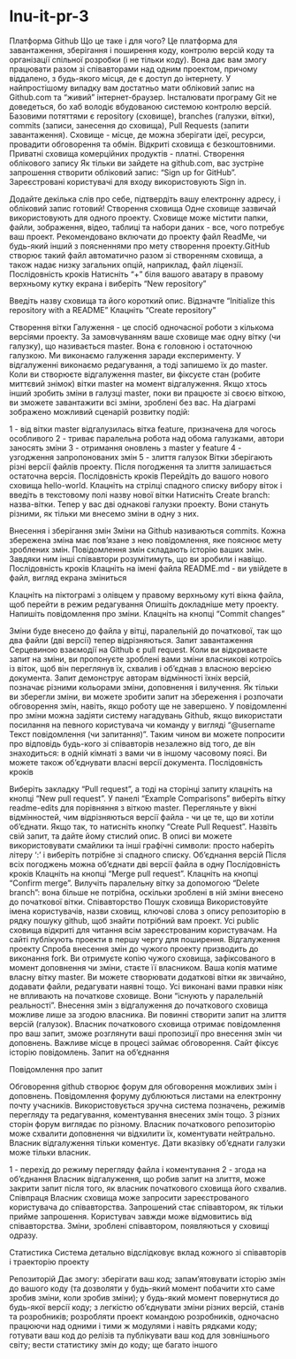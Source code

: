 # lnu-it-pr-3
Платформа Github
Що це таке і для чого?
Це платформа для завантаження, зберігання і поширення коду, контролю версій коду та організації спільної розробки (і не тільки коду). Вона дає вам змогу працювати разом зі співавторами над одним проектом, причому віддалено, з будь-якого місця, де є доступ до інтернету.
У найпростішому випадку вам достатньо мати обліковий запис на Github.com та “живий” інтернет-браузер. Інсталювати програму Git не доведеться, бо хаб володіє вбудованою системою контролю версій.
Базовими потяттями є repository (сховище), branches (галузки, вітки), commits (записи, занесення до сховища), Pull Requests (запити завантаження).
Сховище - місце, де можна зберігати ідеї, ресурси, провадити обговорення та обмін. Відкриті сховища є безкоштовними. Приватні сховища комерційних продуктів - платні.
Створення облікового запису
Як тільки ви зайдете на github.com, вас зустріне запрошення створити обліковий запис: “Sign up for GitHub”. Зареєстровані користувачі для входу використовують Sign in.

Додайте декілька слів про себе, підтвердіть вашу електронну адресу, і обліковий запис готовий!
Створення сховища
Одне сховище зазвичай використовують для одного проекту. Сховище може містити папки, файли, зображення, відео, таблиці та набори даних - все, чого потребує ваш проект. Рекомендовано включати до проекту файл ReadMe, чи будь-який інший з поясненнями про мету створення проекту.GitHub створює такий файл автоматично разом зі створенням сховища, а також надає низку загальних опцій, наприклад, файл ліцензії.
Послідовність кроків
Натисніть “+” біля вашого аватару в правому верхньому кутку екрана і виберіть “New repository”



Введіть назву сховища та його короткий опис.
Відзначте “Initialize this repository with a README”
Клацніть “Create repository”


Створення вітки
Галуження - це спосіб одночасної роботи з кількома версіями проекту.
За замовчуванням ваше сховище має одну вітку (чи галузку), що називається master. Вона є головною і остаточною галузкою. Ми виконаємо галуження заради експерименту. У відгалуженні виконаємо редагування, а тоді запишемо їх до master.
Коли ви створюєте відгалуження master, ви фіксуєте стан (робите миттєвий знімок) вітки master на момент відгалуження. Якщо хтось інший зробить зміни в галузці master, поки ви працюєте зі своєю віткою, ви зможете завантажити всі зміни, зроблені без вас.
На діаграмі зображено можливий сценарій розвитку подій:

1 - від вітки master відгалузилась вітка feature, призначена для чогось особливого
2 - триває паралельна робота над обома галузками, автори заносять зміни
3 - отримання оновлень з master у feature 
4 - узгодження запропонованих змін
5 - злиття галузок
Вітки зберігають різні версії файлів проекту. Після погодження та злиття залишається остаточна версія.
Послідовність кроків
Перейдіть до вашого нового сховища hello-world.
Клацніть на стрілці спадного списку вибору віток і введіть в текстовому полі назву нової вітки
Натисніть Create branch: назва-вітки.
Тепер у вас дві однакові галузки проекту. Вони стануть різними, як тільки ми внесемо зміни в одну з них.

Внесення і зберігання змін
Зміни на Github називаються commits. Кожна збережена зміна має пов’язане з нею повідомлення, яке пояснює мету зроблених змін. Повідомлення змін складають історію ваших змін. Завдяки ним інші співавтори розумітимуть, що ви зробили і навіщо.
Послідовність кроків
Клацніть на імені файла README.md - ви увійдете в файл, вигляд екрана зміниться

Клацніть на піктограмі з олівцем у правому верхньому куті вікна файла, щоб перейти в режим редагування
Опишіть докладніше мету проекту. Напишіть повідомлення про зміни.
Клацніть на кнопці “Commit changes”

Зміни буде внесено до файла у вітці, паралельній до початкової, так що два файли (дві версії) тепер відрізняються.
Запит завантаження
Серцевиною взаємодії на Github є pull request. Коли ви відкриваєте запит на зміни, ви пропонуєте зроблені вами зміни власникові котроїсь із віток, щоб він переглянув їх, схвалив і об’єднав з власною версією документа. Запит демонструє авторам відмінності їхніх версій, позначає різними кольорами зміни, доповнення і вилучення.
Як тільки ви зберегли зміни, ви можете зробити запит на збереження і розпочати обговорення змін, навіть, якщо роботу ще не завершено.
У повідомленні про зміни можна задіяти систему нагадувань Github, якщо використати посилання на певного користувача чи команду у вигляді “@username Текст повідомлення (чи запитання)”. Таким чином ви можете попросити про відповідь будь-кого зі співавторів незалежно від того, де він знаходиться: в одній кімнаті з вами чи в іншому часовому поясі.
Ви можете також об’єднувати власні версії документа.
Послідовність кроків

Виберіть закладку “Pull request”, а тоді на сторінці запиту клацніть на кнопці “New pull request”.
У панелі “Example Comparisons” виберіть вітку readme-edits для порівняння з віткою master.
Перегляньте у вікні відмінностей, чим відрізняються версії файла - чи це те, що ви хотіли об’єднати. Якщо так, то натисніть кнопку “Create Pull Request”.
Назвіть свій запит, та дайте йому стислий опис. В описі ви можете використовувати смайлики та інші графічні символи: просто наберіть літеру ‘:’ і виберіть потрібне зі спадного списку.
Об’єднання версій
Після всіх погоджень можна об’єднати дві версії файла в одну
Послідовність кроків
Клацніть на кнопці “Merge pull request”.
Клацніть на кнопці “Confirm merge”.
Вилучіть паралельну вітку за допомогою “Delete branch”: вона більше не потрібна, оскільки зроблені в ній зміни внесено до початкової вітки.
Співавторство
Пошук сховища
Використовуйте імена користувачів, назви сховищ, ключові слова з опису репозиторію в рядку пошуку github, щоб знайти потрібний вам проект. Усі public сховища відкриті для читання всім зареєстрованим користувачам. На сайті публікують проекти в першу чергу для поширення. 
Відгалуження проекту
Спроба внесення змін до чужого проекту призводить до виконання fork. Ви отримуєте копію чужого сховища, зафіксованого в момент доповнення чи зміни, стаєте її власником. Ваша копія матиме власну вітку master. Ви можете створювати додаткові вітки як звичайно, додавати файли, редагувати наявні тощо. Усі виконані вами правки ніяк не впливають на початкове сховище. Вони “існують у паралельній реальності”.
Внесення змін з відгалуження до початкового сховища можливе лише за згодою власника. Ви повинні створити запит на злиття версій (галузок). Власник початкового сховища отримає повідомлення про ваш запит, зможе розглянути ваші пропозиції про внесення змін чи доповнень.
Важливе місце в процесі займає обговорення. Сайт фіксує історію повідомлень.
Запит на об’єднання

Повідомлення про запит

Обговорення
github створює форум для обговорення можливих змін і доповнень. Повідомлення форуму дублюються листами на електронну почту учасників. Використовується зручна система позначень, режимів перегляду та редагування, коментування внесених змін тощо. З різних сторін форум виглядає по різному.
Власник початкового репозиторію може схвалити доповнення чи відхилити їх, коментувати нейтрально.
Власник відгалуження тільки коментує. Дати вказівку об’єднати галузки може тільки власник.

1 - перехід до режиму перегляду файла і коментування
2 - згода на об’єднання
Власник відгалуження, що робив запит на злиття, може закрити запит після того, як власник початкового сховища його схвалив.
Співпраця
Власник сховища може запросити зареєстрованого користувача до співавторства. Запрошений стає співавтором, як тільки прийме запрошення. Користувач завжди може відмовитись від співавторства. Зміни, зроблені співавтором, появляються у сховищі одразу.

Статистика
Система детально відслідковує вклад кожного зі співавторів і траекторію проекту


Репозиторій
Дає змогу:
зберігати ваш код;
запам’ятовувати історію змін до вашого коду (та дозволяти у будь-який момент побачити хто саме зробив зміни, коли зробив зміни);
у будь-який момент повернутися до будь-якої версії коду;
з легкістю об’єднувати зміни різних версій, станів та розробників;
розробляти проект командою розробників, одночасно працюючи над одними і тими ж модулями і навіть рядками коду;
готувати ваш код до релізів та публікувати ваш код для зовнішнього світу;
вести статистику змін до коду;
ще багато іншого


